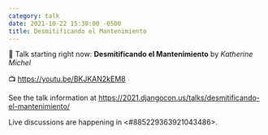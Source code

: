 ```yaml
---
category: talk
date: 2021-10-22 15:30:00 -0500
title: Desmitificando el Mantenimiento
---
```


:tada: Talk starting right now: **Desmitificando el Mantenimiento** by *Katherine Michel*

:tv: https://youtu.be/BKJKAN2kEM8

See the talk information at https://2021.djangocon.us/talks/desmitificando-el-mantenimiento/

Live discussions are happening in <#885229363921043486>.